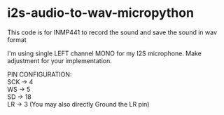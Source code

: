 # i2s-audio-to-wav-micropython
This code is for INMP441 to record the sound and save the sound in wav format

I'm using single LEFT channel MONO for my I2S microphone. Make adjustment for your implementation. 

PIN CONFIGURATION: <br>
SCK -> 4 <br>
WS -> 5 <br>
SD -> 18 <br>
 LR -> 3 (You may also directly Ground the LR pin)
